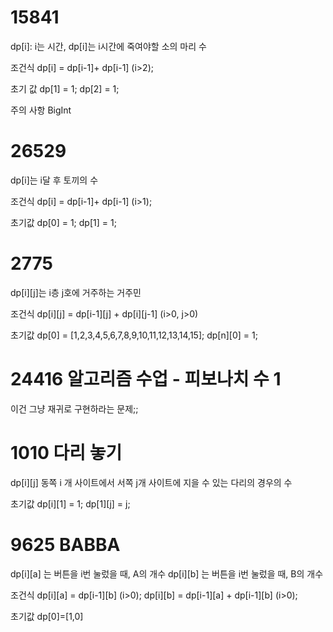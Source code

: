 # 15841

dp[i]: i는 시간, dp[i]는 i시간에 죽여야할 소의 마리 수

조건식
dp[i] = dp[i-1]+ dp[i-1] (i>2);

초기 값
dp[1] = 1;
dp[2] = 1;

주의 사항
BigInt

# 26529

dp[i]는 i달 후 토끼의 수

조건식
dp[i] = dp[i-1]+ dp[i-1] (i>1);

초기값
dp[0] = 1;
dp[1] = 1;

# 2775

dp[i][j]는 i층 j호에 거주하는 거주민

조건식
dp[i][j] = dp[i-1][j] + dp[i][j-1] (i>0, j>0)

초기값
dp[0] = [1,2,3,4,5,6,7,8,9,10,11,12,13,14,15];
dp[n][0] = 1;

# 24416 알고리즘 수업 - 피보나치 수 1

이건 그냥 재귀로 구현하라는 문제;;

# 1010 다리 놓기

dp[i][j] 동쪽 i 개 사이트에서 서쪽 j개 사이트에 지을 수 있는 다리의 경우의 수

초기값
dp[i][1] = 1;
dp[1][j] = j;

# 9625 BABBA

dp[i][a] 는 버튼을 i번 눌렀을 때, A의 개수
dp[i][b] 는 버튼을 i번 눌렀을 때, B의 개수

조건식
dp[i][a] = dp[i-1][b] (i>0);
dp[i][b] = dp[i-1][a] + dp[i-1][b] (i>0);

초기값
dp[0]=[1,0]
